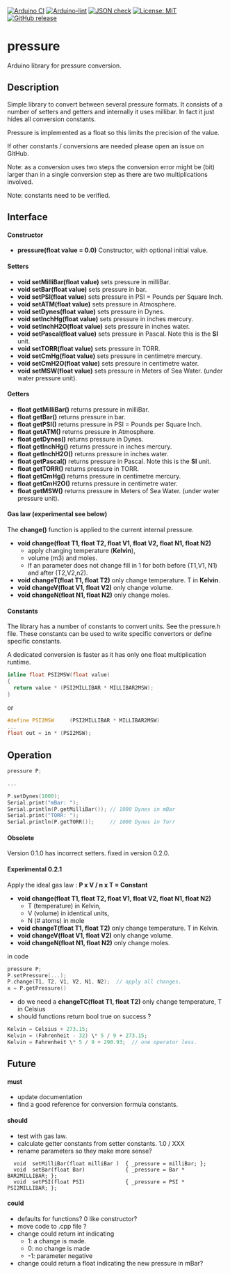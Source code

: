 
[![Arduino CI](https://github.com/RobTillaart/pressure/workflows/Arduino%20CI/badge.svg)](https://github.com/marketplace/actions/arduino_ci)
[![Arduino-lint](https://github.com/RobTillaart/pressure/actions/workflows/arduino-lint.yml/badge.svg)](https://github.com/RobTillaart/pressure/actions/workflows/arduino-lint.yml)
[![JSON check](https://github.com/RobTillaart/pressure/actions/workflows/jsoncheck.yml/badge.svg)](https://github.com/RobTillaart/pressure/actions/workflows/jsoncheck.yml)
[![License: MIT](https://img.shields.io/badge/license-MIT-green.svg)](https://github.com/RobTillaart/pressure/blob/master/LICENSE)
[![GitHub release](https://img.shields.io/github/release/RobTillaart/pressure.svg?maxAge=3600)](https://github.com/RobTillaart/pressure/releases)


# pressure

Arduino library for pressure conversion.


## Description

Simple library to convert between several pressure formats.
It consists of a number of setters and getters and internally it uses millibar. 
In fact it just hides all conversion constants.

Pressure is implemented as a float so this limits the precision of the value.

If other constants / conversions are needed please open an issue on GitHub.

Note: as a conversion uses two steps the conversion error might be (bit) larger 
than in a single conversion step as there are two multiplications involved.

Note: constants need to be verified.


## Interface


#### Constructor

- **pressure(float value = 0.0)** Constructor, with optional initial value.


#### Setters

- **void setMilliBar(float value)** sets pressure in milliBar.
- **void setBar(float value)** sets pressure in bar.
- **void setPSI(float value)** sets pressure in PSI = Pounds per Square Inch.
- **void setATM(float value)** sets pressure in Atmosphere.
- **void setDynes(float value)** sets pressure in Dynes.
- **void setInchHg(float value)** sets pressure in inches mercury.
- **void setInchH2O(float value)** sets pressure in inches water.
- **void setPascal(float value)** sets pressure in Pascal. Note this is the **SI** unit.
- **void setTORR(float value)** sets pressure in TORR.
- **void setCmHg(float value)** sets pressure in centimetre mercury.
- **void setCmH2O(float value)** sets pressure in centimetre water.
- **void setMSW(float value)** sets pressure in Meters of Sea Water. (under water pressure unit).


#### Getters

- **float getMilliBar()** returns pressure in milliBar.
- **float getBar()** returns pressure in bar.
- **float getPSI()** returns pressure in PSI = Pounds per Square Inch.
- **float getATM()** returns pressure in Atmosphere.
- **float getDynes()** returns pressure in Dynes.
- **float getInchHg()** returns pressure in inches mercury.
- **float getInchH2O()** returns pressure in inches water.
- **float getPascal()** returns pressure in Pascal. Note this is the **SI** unit.
- **float getTORR()** returns pressure in TORR.
- **float getCmHg()** returns pressure in centimetre mercury.
- **float getCmH2O()** returns pressure in centimetre water.
- **float getMSW()** returns pressure in Meters of Sea Water. (under water pressure unit).


#### Gas law (experimental see below)

The **change()** function is applied to the current internal pressure.

- **void change(float T1, float T2, float V1, float V2, float N1, float N2)**
  - apply changing temperature (**Kelvin**), 
  - volume (m3) and moles.
  - If an parameter does not change fill in 1 for both before (T1,V1, N1) and after (T2,V2,n2).
- **void changeT(float T1, float T2)** only change temperature. T in **Kelvin**.
- **void changeV(float V1, float V2)** only change volume.
- **void changeN(float N1, float N2)** only change moles.


#### Constants

The library has a number of constants to convert units. See the pressure.h file.
These constants can be used to write specific convertors or define specific constants.

A dedicated conversion is faster as it has only one float multiplication runtime.


```cpp
inline float PSI2MSW(float value)
{
  return value * (PSI2MILLIBAR * MILLIBAR2MSW);
}
```

or
```cpp 
#define PSI2MSW     (PSI2MILLIBAR * MILLIBAR2MSW)
...
float out = in * (PSI2MSW);
```


## Operation

```cpp
pressure P;

...

P.setDynes(1000);
Serial.print("mBar: ");
Serial.println(P.getMilliBar()); // 1000 Dynes in mBar
Serial.print("TORR: ");
Serial.println(P.getTORR());     // 1000 Dynes in Torr
```

#### Obsolete

Version 0.1.0 has incorrect setters. fixed in version 0.2.0.


#### Experimental 0.2.1

Apply the ideal gas law : **P x V / n x T = Constant**

- **void change(float T1, float T2, float V1, float V2, float N1, float N2)**
  - T (temperature) in Kelvin,
  - V (volume) in identical units, 
  - N (# atoms) in mole
- **void changeT(float T1, float T2)** only change temperature. T in Kelvin.
- **void changeV(float V1, float V2)** only change volume.
- **void changeN(float N1, float N2)** only change moles.

in code
```cpp
pressure P;    
P.setPressure(...);
P.change(T1, T2, V1, V2, N1, N2);  // apply all changes.  
x = P.getPressure()
```

- do we need a **changeTC(float T1, float T2)** only change temperature, T in Celsius
- should functions return bool true on success ?

```cpp
Kelvin = Celsius + 273.15;
Kelvin = (Fahrenheit - 32) \* 5 / 9 + 273.15;
Kelvin = Fahrenheit \* 5 / 9 + 290.93;  // one operator less.
```


## Future

#### must
- update documentation
- find a good reference for conversion formula constants.


#### should
- test with gas law.
- calculate getter constants from setter constants.    1.0 / XXX
- rename parameters so they make more sense?
```
  void  setMilliBar(float milliBar )  { _pressure = milliBar; };
  void  setBar(float Bar)             { _pressure = Bar * BAR2MILLIBAR; };
  void  setPSI(float PSI)             { _pressure = PSI * PSI2MILLIBAR; };
```



#### could
- defaults for functions?  0 like constructor?
- move code to .cpp file ?
- change could return int indicating 
  -  1: a change is made.
  -  0: no change is made
  - -1: parameter negative
- change could return a float indicating the new pressure in mBar?

